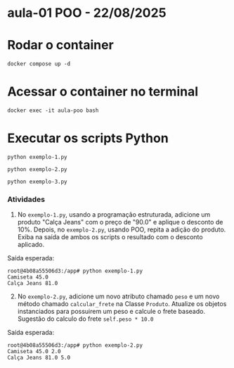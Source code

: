 
# aula-01 POO - 22/08/2025

# Rodar o container

    docker compose up -d


# Acessar o container no terminal

    docker exec -it aula-poo bash


# Executar os scripts Python
    python exemplo-1.py

    python exemplo-2.py

    python exemplo-3.py


### Atividades

1. No `exemplo-1.py`, usando a programação estruturada, adicione um produto "Calça Jeans" com o preço de "90.0" e aplique o desconto de 10%. Depois, no `exemplo-2.py`, usando POO, repita a adição do produto. Exiba na saída de ambos os scripts o resultado com o desconto aplicado.

Saída esperada:

    root@4b08a55506d3:/app# python exemplo-1.py
    Camiseta 45.0
    Calça Jeans 81.0

2. No `exemplo-2.py`, adicione um novo atributo chamado `peso` e um novo método chamado `calcular_frete` na Classe `Produto`. Atualize os objetos instanciados para possuirem um peso e calcule o frete baseado. Sugestão do calculo do frete `self.peso * 10.0`

Saída esperada:

    root@4b08a55506d3:/app# python exemplo-2.py
    Camiseta 45.0 2.0
    Calça Jeans 81.0 5.0
